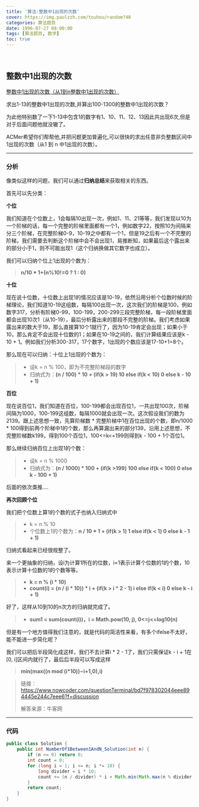```yaml
---
title: '算法:整数中1出现的次数'
cover: https://img.paulzzh.com/touhou/random?40
categories: 算法题目
date: 1996-07-27 08:00:00
tags: [算法题目, 数学]
toc: true
---
```


<br/>

<!--more-->

## 整数中1出现的次数

[整数中1出现的次数（从1到n整数中1出现的次数）](https://www.nowcoder.com/practice/bd7f978302044eee894445e244c7eee6?tpId=13&tqId=11184&tPage=2&rp=1&ru=%2Fta%2Fcoding-interviews&qru=%2Fta%2Fcoding-interviews%2Fquestion-ranking)

求出1-13的整数中1出现的次数,并算出100-1300的整数中1出现的次数？

为此他特别数了一下1-13中包含1的数字有1、10、11、12、13因此共出现6次,但是对于后面问题他就没辙了。

ACMer希望你们帮帮他,并把问题更加普遍化,可以很快的求出任意非负整数区间中1出现的次数（从1 到 n 中1出现的次数）。

****

### 分析

像类似这样的问题，我们可以通过**归纳总结**来获取相关的东西。

首先可以先分类：

**个位**

我们知道在个位数上，1会每隔10出现一次，例如1、11、21等等，我们发现以10为一个阶梯的话，每一个完整的阶梯里面都有一个1，例如数字22，按照10为间隔来分三个阶梯，在完整阶梯0-9，10-19之中都有一个1，但是19之后有一个不完整的阶梯，我们需要去判断这个阶梯中会不会出现1，易推断知，如果最后这个露出来的部分小于1，则不可能出现1（这个归纳换做其它数字也成立）。

我们可以归纳个位上1出现的个数为：

>   **n/10 \* 1+(n%10!=0 ? 1 : 0)**

**十位**

现在说十位数，十位数上出现1的情况应该是10-19，依然沿用分析个位数时候的阶梯理论，我们知道10-19这组数，每隔100出现一次，这次我们的阶梯是100，例如数字317，分析有阶梯0-99，100-199，200-299三段完整阶梯，每一段阶梯里面都会出现10次1（从10-19），最后分析露出来的那段不完整的阶梯。我们考虑如果露出来的数大于19，那么直接算10个1就行了，因为10-19肯定会出现；如果小于10，那么肯定不会出现十位数的1；如果在10-19之间的，我们计算结果应该是k - 10 + 1。例如我们分析300-317，17个数字，1出现的个数应该是17-10+1=8个。

那么现在可以归纳：十位上1出现的个数为：

>   -   设k = n % 100，即为不完整阶梯段的数字
>   -   归纳式为：**(n / 100) \* 10 + (if(k > 19) 10 else if(k < 10) 0 else k - 10 + 1)**

**百位**

现在说百位1，我们知道在百位，100-199都会出现百位1，一共出现100次，阶梯间隔为1000，100-199这组数，每隔1000就会出现一次。这次假设我们的数为2139。跟上述思想一致，先算阶梯数 * 完整阶梯中1在百位出现的个数，即n/1000 * 100得到前两个阶梯中1的个数，那么再算漏出来的部分139，沿用上述思想，不完整阶梯数k199，得到100个百位1，100<=k<=199则得到k - 100 + 1个百位1。

那么继续归纳百位上出现1的个数：

>   -   设k = n % 1000
>   -   归纳式为：**(n / 1000) \* 100 + (if(k >199) 100 else if(k < 100) 0 else k - 100 + 1)**

后面的依次类推....

**再次回顾个位**

我们把个位数上算1的个数的式子也纳入归纳式中

>   -   k = n % 10
>   -   个位数上1的个数为：**n / 10 \* 1 + (if(k > 1) 1 else if(k < 1) 0 else k - 1 + 1)**

归纳式看起来已经很规整了。 

来一个更抽象的归纳，设i为计算1所在的位数，i=1表示计算个位数的1的个数，10表示计算十位数的1的个数等等。

>   -   **k = n % (i * 10)**
>   -   **count(i) = (n / (i \* 10)) \* i + (if(k > i \* 2 - 1) i else if(k < i) 0 else k - i + 1)**

好了，这样从10到10的n次方的归纳就完成了。

>   -   **sum1 = sum(count(i))，i = Math.pow(10, j), 0<=j<=log10(n)**

但是有一个地方值得我们注意的，就是代码的简洁性来看，有多个ifelse不太好，能不能进一步简化呢？

我们可以把后半段简化成这样，我们不去计算i * 2 - 1了，我们只需保证k - i + 1在[0, i]区间内就行了，最后后半段可以写成这样

>   **min(max((n mod (i\*10))−i+1,0),i)**

>链接：https://www.nowcoder.com/questionTerminal/bd7f978302044eee894445e244c7eee6?f=discussion
>
>解答来源：牛客网

****

### 代码

```java
public class Solution {
    public int NumberOf1Between1AndN_Solution(int n) {
        if (n <= 0) return 0;
        int count = 0;
        for (long i = 1; i <= n; i *= 10) {
            long divider = i * 10;
            count += (n / divider) * i + Math.min(Math.max(n % divider - i + 1, 0), i);
        }
        return count;
    }
}
```

